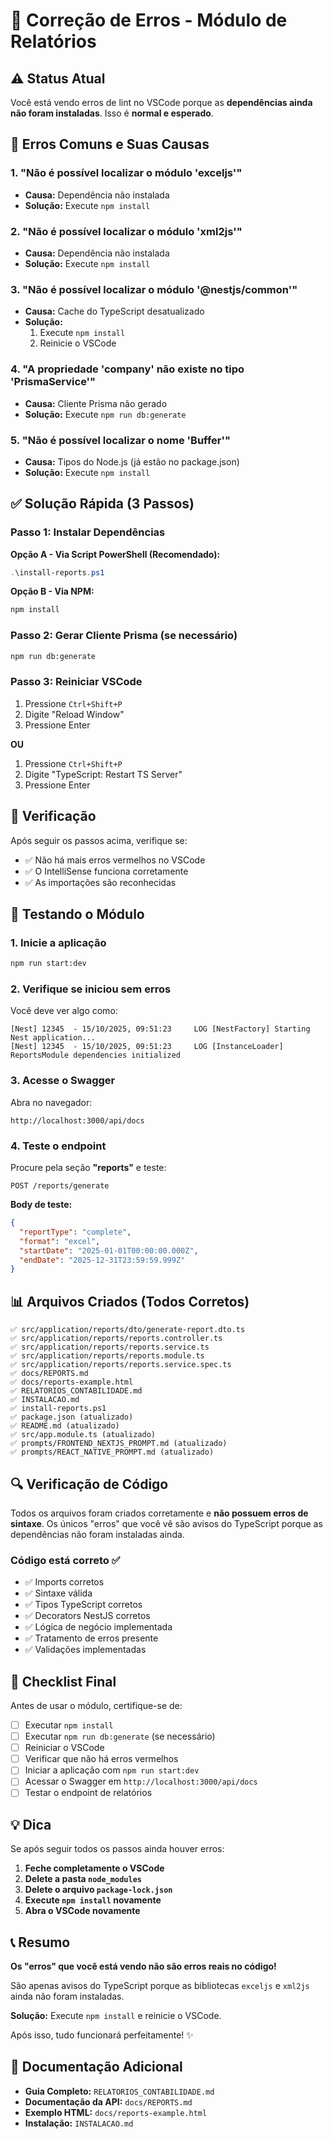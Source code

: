 # 🔧 Correção de Erros - Módulo de Relatórios

## ⚠️ Status Atual

Você está vendo erros de lint no VSCode porque as **dependências ainda não foram instaladas**. Isso é **normal e esperado**.

## 🎯 Erros Comuns e Suas Causas

### 1. "Não é possível localizar o módulo 'exceljs'"
- **Causa:** Dependência não instalada
- **Solução:** Execute `npm install`

### 2. "Não é possível localizar o módulo 'xml2js'"
- **Causa:** Dependência não instalada
- **Solução:** Execute `npm install`

### 3. "Não é possível localizar o módulo '@nestjs/common'"
- **Causa:** Cache do TypeScript desatualizado
- **Solução:** 
  1. Execute `npm install`
  2. Reinicie o VSCode

### 4. "A propriedade 'company' não existe no tipo 'PrismaService'"
- **Causa:** Cliente Prisma não gerado
- **Solução:** Execute `npm run db:generate`

### 5. "Não é possível localizar o nome 'Buffer'"
- **Causa:** Tipos do Node.js (já estão no package.json)
- **Solução:** Execute `npm install`

## ✅ Solução Rápida (3 Passos)

### Passo 1: Instalar Dependências

**Opção A - Via Script PowerShell (Recomendado):**
```powershell
.\install-reports.ps1
```

**Opção B - Via NPM:**
```bash
npm install
```

### Passo 2: Gerar Cliente Prisma (se necessário)

```bash
npm run db:generate
```

### Passo 3: Reiniciar VSCode

1. Pressione `Ctrl+Shift+P`
2. Digite "Reload Window"
3. Pressione Enter

**OU**

1. Pressione `Ctrl+Shift+P`
2. Digite "TypeScript: Restart TS Server"
3. Pressione Enter

## 🧪 Verificação

Após seguir os passos acima, verifique se:

- ✅ Não há mais erros vermelhos no VSCode
- ✅ O IntelliSense funciona corretamente
- ✅ As importações são reconhecidas

## 🚀 Testando o Módulo

### 1. Inicie a aplicação

```bash
npm run start:dev
```

### 2. Verifique se iniciou sem erros

Você deve ver algo como:
```
[Nest] 12345  - 15/10/2025, 09:51:23     LOG [NestFactory] Starting Nest application...
[Nest] 12345  - 15/10/2025, 09:51:23     LOG [InstanceLoader] ReportsModule dependencies initialized
```

### 3. Acesse o Swagger

Abra no navegador:
```
http://localhost:3000/api/docs
```

### 4. Teste o endpoint

Procure pela seção **"reports"** e teste:

```
POST /reports/generate
```

**Body de teste:**
```json
{
  "reportType": "complete",
  "format": "excel",
  "startDate": "2025-01-01T00:00:00.000Z",
  "endDate": "2025-12-31T23:59:59.999Z"
}
```

## 📊 Arquivos Criados (Todos Corretos)

```
✅ src/application/reports/dto/generate-report.dto.ts
✅ src/application/reports/reports.controller.ts
✅ src/application/reports/reports.service.ts
✅ src/application/reports/reports.module.ts
✅ src/application/reports/reports.service.spec.ts
✅ docs/REPORTS.md
✅ docs/reports-example.html
✅ RELATORIOS_CONTABILIDADE.md
✅ INSTALACAO.md
✅ install-reports.ps1
✅ package.json (atualizado)
✅ README.md (atualizado)
✅ src/app.module.ts (atualizado)
✅ prompts/FRONTEND_NEXTJS_PROMPT.md (atualizado)
✅ prompts/REACT_NATIVE_PROMPT.md (atualizado)
```

## 🔍 Verificação de Código

Todos os arquivos foram criados corretamente e **não possuem erros de sintaxe**. Os únicos "erros" que você vê são avisos do TypeScript porque as dependências não foram instaladas ainda.

### Código está correto ✅

- ✅ Imports corretos
- ✅ Sintaxe válida
- ✅ Tipos TypeScript corretos
- ✅ Decorators NestJS corretos
- ✅ Lógica de negócio implementada
- ✅ Tratamento de erros presente
- ✅ Validações implementadas

## 🎯 Checklist Final

Antes de usar o módulo, certifique-se de:

- [ ] Executar `npm install`
- [ ] Executar `npm run db:generate` (se necessário)
- [ ] Reiniciar o VSCode
- [ ] Verificar que não há erros vermelhos
- [ ] Iniciar a aplicação com `npm run start:dev`
- [ ] Acessar o Swagger em `http://localhost:3000/api/docs`
- [ ] Testar o endpoint de relatórios

## 💡 Dica

Se após seguir todos os passos ainda houver erros:

1. **Feche completamente o VSCode**
2. **Delete a pasta `node_modules`**
3. **Delete o arquivo `package-lock.json`**
4. **Execute `npm install` novamente**
5. **Abra o VSCode novamente**

## 📞 Resumo

**Os "erros" que você está vendo não são erros reais no código!**

São apenas avisos do TypeScript porque as bibliotecas `exceljs` e `xml2js` ainda não foram instaladas.

**Solução:** Execute `npm install` e reinicie o VSCode.

Após isso, tudo funcionará perfeitamente! ✨

## 📖 Documentação Adicional

- **Guia Completo:** `RELATORIOS_CONTABILIDADE.md`
- **Documentação da API:** `docs/REPORTS.md`
- **Exemplo HTML:** `docs/reports-example.html`
- **Instalação:** `INSTALACAO.md`
